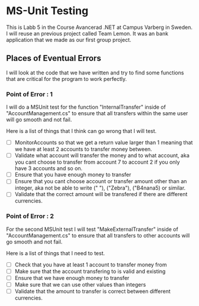 # MS-Unit Testing

This is Labb 5 in the Course Avancerad .NET at Campus Varberg in Sweden.
I will reuse an previous project called Team Lemon. It was an bank application that we made as our first group project.

## Places of Eventual Errors
I will look at the code that we have written and try to find some functions that are critical for the program to work perfectly.

### Point of Error : 1
I will do a MSUnit test for the function "InternalTransfer" inside of "AccountManagement.cs" to ensure that all transfers within the same user will go smooth and not fail.

Here is a list of things that I think can go wrong that I will test.
- [ ] MonitorAccounts so that we get a return value larger than 1 meaning that we have at least 2 accounts to transfer money between.
- [ ] Validate what account will transfer the money and to what account, aka you cant choose to transfer from account 7 to account 2 if you only have 3 accounts and so on.
- [ ] Ensure that you have enough money to transfer
- [ ] Ensure that you cant choose account or transfer amount other than an integer, aka not be able to write (" "), ("Zebra"), ("B4nana5) or similar.
- [ ] Validate that the correct amount will be transfered if there are different currencies.

### Point of Error : 2 
For the second MSUnit test I will test "MakeExternalTransfer" inside of "AccountManagement.cs" to ensure that all transfers to other accounts will go smooth and not fail.

Here is a list of things that I need to test.
- [ ] Check that you have at least 1 account to transfer money from
- [ ] Make sure that the account transfering to is valid and existing
- [ ] Ensure that we have enough money to transfer
- [ ] Make sure that we can use other values than integers
- [ ] Validate that the amount to transfer is correct between different currencies.
